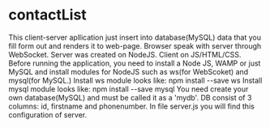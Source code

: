 # contactList
This client-server apllication just insert into database(MySQL) data that you fill form out and renders it to web-page.
Browser speak with server through WebSocket. Server was created on NodeJS. Client on JS/HTML/CSS.
Before running the application, you need to install a Node JS, WAMP or just MySQL
and install modules for NodeJS such as ws(for WebScoket) and mysql(for MySQL.)
Install ws module looks like: npm install --save ws
Install mysql module looks like: npm install --save mysql
You need create your own database(MySQL) and must be called it as a 'mydb'.
DB consist of 3 columns: id, firstname and phonenumber.
In file server.js you will find this configuration of server.
